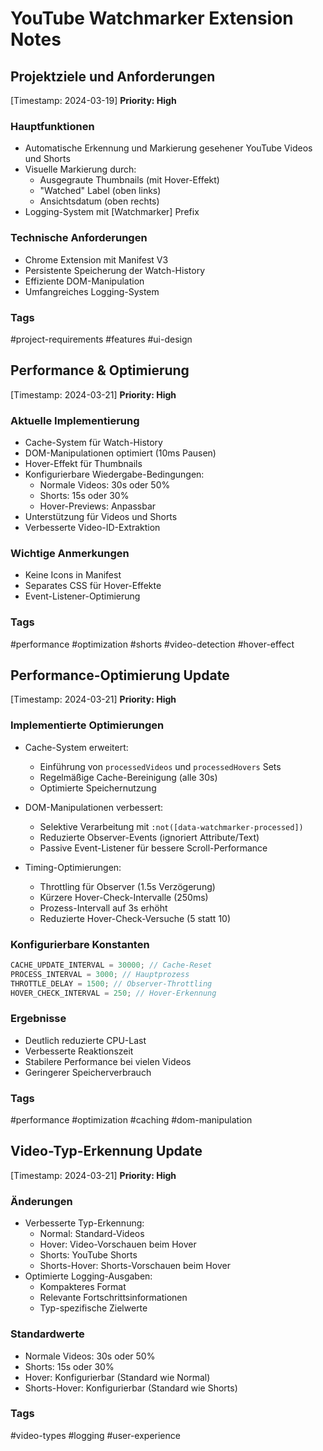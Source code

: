 # YouTube Watchmarker Extension Notes

## Projektziele und Anforderungen

[Timestamp: 2024-03-19]
**Priority: High**

### Hauptfunktionen

- Automatische Erkennung und Markierung gesehener YouTube Videos und Shorts
- Visuelle Markierung durch:
  - Ausgegraute Thumbnails (mit Hover-Effekt)
  - "Watched" Label (oben links)
  - Ansichtsdatum (oben rechts)
- Logging-System mit [Watchmarker] Prefix

### Technische Anforderungen

- Chrome Extension mit Manifest V3
- Persistente Speicherung der Watch-History
- Effiziente DOM-Manipulation
- Umfangreiches Logging-System

### Tags

#project-requirements #features #ui-design

## Performance & Optimierung

[Timestamp: 2024-03-21]
**Priority: High**

### Aktuelle Implementierung

- Cache-System für Watch-History
- DOM-Manipulationen optimiert (10ms Pausen)
- Hover-Effekt für Thumbnails
- Konfigurierbare Wiedergabe-Bedingungen:
  - Normale Videos: 30s oder 50%
  - Shorts: 15s oder 30%
  - Hover-Previews: Anpassbar
- Unterstützung für Videos und Shorts
- Verbesserte Video-ID-Extraktion

### Wichtige Anmerkungen

- Keine Icons in Manifest
- Separates CSS für Hover-Effekte
- Event-Listener-Optimierung

### Tags

#performance #optimization #shorts #video-detection #hover-effect

## Performance-Optimierung Update

[Timestamp: 2024-03-21]
**Priority: High**

### Implementierte Optimierungen

- Cache-System erweitert:

  - Einführung von `processedVideos` und `processedHovers` Sets
  - Regelmäßige Cache-Bereinigung (alle 30s)
  - Optimierte Speichernutzung

- DOM-Manipulationen verbessert:

  - Selektive Verarbeitung mit `:not([data-watchmarker-processed])`
  - Reduzierte Observer-Events (ignoriert Attribute/Text)
  - Passive Event-Listener für bessere Scroll-Performance

- Timing-Optimierungen:
  - Throttling für Observer (1.5s Verzögerung)
  - Kürzere Hover-Check-Intervalle (250ms)
  - Prozess-Intervall auf 3s erhöht
  - Reduzierte Hover-Check-Versuche (5 statt 10)

### Konfigurierbare Konstanten

```javascript
CACHE_UPDATE_INTERVAL = 30000; // Cache-Reset
PROCESS_INTERVAL = 3000; // Hauptprozess
THROTTLE_DELAY = 1500; // Observer-Throttling
HOVER_CHECK_INTERVAL = 250; // Hover-Erkennung
```

### Ergebnisse

- Deutlich reduzierte CPU-Last
- Verbesserte Reaktionszeit
- Stabilere Performance bei vielen Videos
- Geringerer Speicherverbrauch

### Tags

#performance #optimization #caching #dom-manipulation

## Video-Typ-Erkennung Update

[Timestamp: 2024-03-21]
**Priority: High**

### Änderungen

- Verbesserte Typ-Erkennung:
  - Normal: Standard-Videos
  - Hover: Video-Vorschauen beim Hover
  - Shorts: YouTube Shorts
  - Shorts-Hover: Shorts-Vorschauen beim Hover
- Optimierte Logging-Ausgaben:
  - Kompakteres Format
  - Relevante Fortschrittsinformationen
  - Typ-spezifische Zielwerte

### Standardwerte

- Normale Videos: 30s oder 50%
- Shorts: 15s oder 30%
- Hover: Konfigurierbar (Standard wie Normal)
- Shorts-Hover: Konfigurierbar (Standard wie Shorts)

### Tags

#video-types #logging #user-experience
